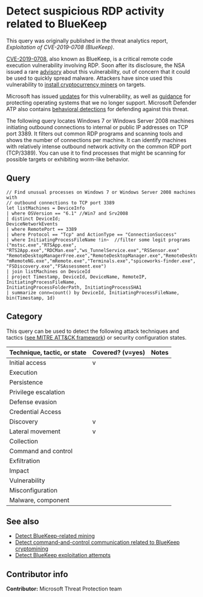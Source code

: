 # Detect suspicious RDP activity related to BlueKeep

This query was originally published in the threat analytics report, *Exploitation of CVE-2019-0708 (BlueKeep)*.

[CVE-2019-0708](https://nvd.nist.gov/vuln/detail/CVE-2019-0708), also known as BlueKeep, is a critical remote code execution vulnerability involving RDP. Soon after its disclosure, the NSA issued a rare [advisory](https://www.nsa.gov/News-Features/News-Stories/Article-View/Article/1865726/nsa-cybersecurity-advisory-patch-remote-desktop-services-on-legacy-versions-of/) about this vulnerability, out of concern that it could be used to quickly spread malware. Attackers have since used this vulnerability to [install cryptocurrency miners](https://www.wired.com/story/bluekeep-hacking-cryptocurrency-mining/) on targets.

Microsoft has issued [updates](https://portal.msrc.microsoft.com/en-US/security-guidance/advisory/CVE-2019-0708) for this vulnerability, as well as [guidance](https://support.microsoft.com/en-us/help/4500705/customer-guidance-for-cve-2019-0708) for protecting operating systems that we no longer support. Microsoft Defender ATP also contains [behavioral detections](https://www.microsoft.com/security/blog/2019/11/07/the-new-cve-2019-0708-rdp-exploit-attacks-explained/) for defending against this threat.

The following query locates Windows 7 or Windows Server 2008 machines initiating outbound connections to internal or public IP addresses on TCP port 3389. It filters out common RDP programs and scanning tools and shows the number of connections per machine. It can identify machines with relatively intense outbound network activity on the common RDP port (TCP/3389). You can use it to find processes that might be scanning for possible targets or exhibiting worm-like behavior.

## Query

```Kusto
// Find unusual processes on Windows 7 or Windows Server 2008 machines with
// outbound connections to TCP port 3389
let listMachines = DeviceInfo
| where OSVersion == "6.1" //Win7 and Srv2008
| distinct DeviceId;
DeviceNetworkEvents
| where RemotePort == 3389
| where Protocol == "Tcp" and ActionType == "ConnectionSuccess"
| where InitiatingProcessFileName !in~  //filter some legit programs
("mstsc.exe","RTSApp.exe", "RTS2App.exe","RDCMan.exe","ws_TunnelService.exe","RSSensor.exe"
"RemoteDesktopManagerFree.exe","RemoteDesktopManager.exe","RemoteDesktopManager64.exe",
"mRemoteNG.exe","mRemote.exe","Terminals.exe","spiceworks-finder.exe",
"FSDiscovery.exe","FSAssessment.exe")
| join listMachines on DeviceId
| project Timestamp, DeviceId, DeviceName, RemoteIP, InitiatingProcessFileName, 
InitiatingProcessFolderPath, InitiatingProcessSHA1
| summarize conn=count() by DeviceId, InitiatingProcessFileName, bin(Timestamp, 1d)
```

## Category

This query can be used to detect the following attack techniques and tactics ([see MITRE ATT&CK framework](https://attack.mitre.org/)) or security configuration states.

| Technique, tactic, or state | Covered? (v=yes) | Notes |
|------------------------|----------|-------|
| Initial access | v |  |
| Execution |  |  |
| Persistence |  |  |
| Privilege escalation |  |  |
| Defense evasion |  |  |
| Credential Access |  |  |
| Discovery | v |  |
| Lateral movement | v |  |
| Collection |  |  |
| Command and control |  |  |
| Exfiltration |  |  |
| Impact |  |  |
| Vulnerability |  |  |
| Misconfiguration |  |  |
| Malware, component |  |  |

## See also

* [Detect BlueKeep-related mining](../Execution/detect-bluekeep-related-mining.md)
* [Detect command-and-control communication related to BlueKeep cryptomining](../Command%20and%20Control/c2-bluekeep.md)
* [Detect BlueKeep exploitation attempts](../Initial%20access/detect-bluekeep-exploitation-attempts.md)

## Contributor info

**Contributor:** Microsoft Threat Protection team
